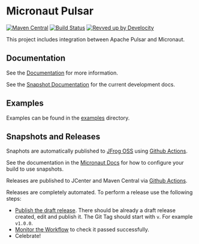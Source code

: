 # Micronaut Pulsar

[![Maven Central](https://img.shields.io/maven-central/v/io.micronaut.pulsar/micronaut-pulsar.svg?label=Maven%20Central)](https://search.maven.org/search?q=g:%22io.micronaut.pulsar%22%20AND%20a:%22micronaut-pulsar%22)
[![Build Status](https://github.com/micronaut-projects/micronaut-pulsar/workflows/Java%20CI/badge.svg)](https://github.com/micronaut-projects/micronaut-pulsar/actions)
[![Revved up by Develocity](https://img.shields.io/badge/Revved%20up%20by-Develocity-06A0CE?logo=Gradle&labelColor=02303A)](https://ge.micronaut.io/scans)

This project includes integration between Apache Pulsar and Micronaut.
## Documentation

See the [Documentation](https://micronaut-projects.github.io/micronaut-pulsar/latest/guide/) for more information. 

See the [Snapshot Documentation](https://micronaut-projects.github.io/micronaut-pulsar/snapshot/guide/) for the current development docs.

## Examples

Examples can be found in the [examples](https://github.com/micronaut-projects/micronaut-pulsar/tree/master/examples) directory.

## Snapshots and Releases

Snaphots are automatically published to [JFrog OSS](https://oss.jfrog.org/artifactory/oss-snapshot-local/) using [Github Actions](https://github.com/micronaut-projects/micronaut-pulsar/actions).

See the documentation in the [Micronaut Docs](https://docs.micronaut.io/latest/guide/index.html#usingsnapshots) for how to configure your build to use snapshots.

Releases are published to JCenter and Maven Central via [Github Actions](https://github.com/micronaut-projects/micronaut-pulsar/actions).

Releases are completely automated. To perform a release use the following steps:

* [Publish the draft release](https://github.com/micronaut-projects/micronaut-pulsar/releases). There should be already a draft release created, edit and publish it. The Git Tag should start with `v`. For example `v1.0.0`.
* [Monitor the Workflow](https://github.com/micronaut-projects/micronaut-pulsar/actions?query=workflow%3ARelease) to check it passed successfully.
* Celebrate!